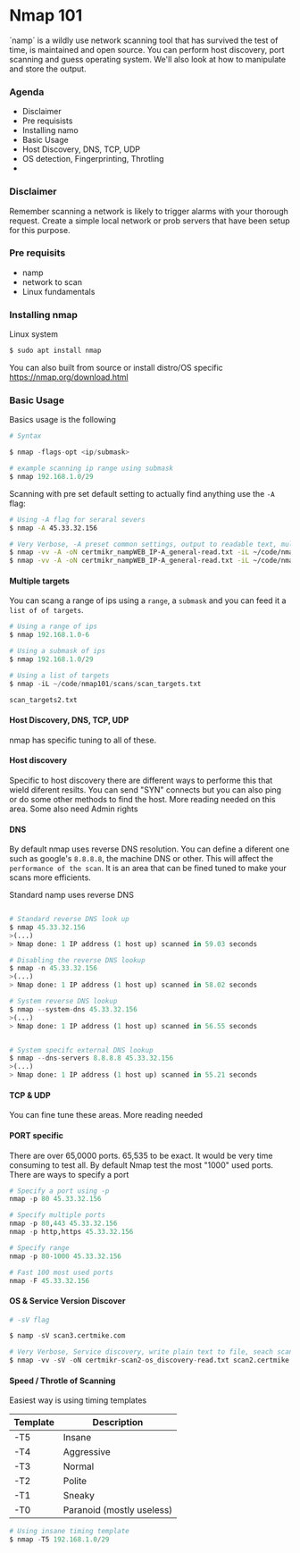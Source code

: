 # Nmap 101

´namp´ is a wildly use network scanning tool that has survived the test of time, is maintained and open source. You can perform host discovery, port scanning and guess operating system. We'll also look at how to manipulate and store the output.

### Agenda

- Disclaimer
- Pre requisists 
- Installing namo
- Basic Usage
- Host Discovery, DNS, TCP, UDP
- OS detection, Fingerprinting, Throtling
- 

### Disclaimer

Remember scanning a network is likely to trigger alarms with your thorough request. Create a simple local network or prob servers that have been setup for this purpose.

### Pre requisits

- namp
- network to scan 
- Linux fundamentals

### Installing nmap

Linux system
```bash
$ sudo apt install nmap
```

You can also built from source or install distro/OS specific https://nmap.org/download.html


### Basic Usage

Basics usage is the following 


```python
# Syntax

$ nmap -flags-opt <ip/submask>

# example scanning ip range using submask
$ nmap 192.168.1.0/29  

```

Scanning with pre set default setting to actually find anything use the `-A` flag:

```bash
# Using -A flag for seraral severs 
$ nmap -A 45.33.32.156  

# Very Verbose, -A preset common settings, output to readable text, multiple target list
$ nmap -vv -A -oN certmikr_nampWEB_IP-A_general-read.txt -iL ~/code/nmap101/scans/scan_targets2.txt
$ nmap -vv -A -oN certmikr_nampWEB_IP-A_general-read.txt -iL ~/code/nmap101/scans/scan_targets2.txt
```

#### Multiple targets 

You can scang a range of ips using a `range`, a `submask` and you can feed it a `list of of targets`.

```python
# Using a range of ips
$ nmap 192.168.1.0-6

# Using a submask of ips
$ nmap 192.168.1.0/29

# Using a list of targets
$ nmap -iL ~/code/nmap101/scans/scan_targets.txt

scan_targets2.txt


```


#### Host Discovery, DNS, TCP, UDP

nmap has specific tuning to all of these. 

#### Host discovery 

Specific to host discovery there are different ways to performe this that wield diferent resilts. 
You can send "SYN" connects but you can also ping or do some other methods to find the host. More reading needed on this area. 
Some also need Admin rights

#### DNS

By default nmap uses reverse DNS resolution. You can define a diferent one such as google's `8.8.8.8`, the machine DNS or other. This will affect the `performance of the scan`. It is an area that can be fined tuned to make your scans more efficients. 

Standard namp uses reverse DNS

```python

# Standard reverse DNS look up
$ nmap 45.33.32.156
>(...)
> Nmap done: 1 IP address (1 host up) scanned in 59.03 seconds

# Disabling the reverse DNS lookup
$ nmap -n 45.33.32.156
>(...)
> Nmap done: 1 IP address (1 host up) scanned in 58.02 seconds

# System reverse DNS lookup
$ nmap --system-dns 45.33.32.156
>(...)
> Nmap done: 1 IP address (1 host up) scanned in 56.55 seconds


# System specifc external DNS lookup
$ nmap --dns-servers 8.8.8.8 45.33.32.156
>(...)
> Nmap done: 1 IP address (1 host up) scanned in 55.21 seconds
```


#### TCP & UDP 

You can fine tune these areas. More reading needed


#### PORT specific

There are over 65,0000 ports. 65,535 to be exact. 
It would be very time consuming to test all. By default Nmap test the most "1000" used ports.
There are ways to specify a port

```python
# Specify a port using -p
nmap -p 80 45.33.32.156

# Specify multiple ports
nmap -p 80,443 45.33.32.156
nmap -p http,https 45.33.32.156

# Specify range
nmap -p 80-1000 45.33.32.156

# Fast 100 most used ports
nmap -F 45.33.32.156

```

#### OS & Service Version Discover

```python
# -sV flag

$ namp -sV scan3.certmike.com

# Very Verbose, Service discovery, write plain text to file, seach scan2.certmike.com
$ nmap -vv -sV -oN certmikr-scan2-os_discovery-read.txt scan2.certmike.com

```

#### Speed / Throtle of Scanning

Easiest way is using timing templates

| Template | Description               |
|----------|---------------------------|
| -T5      | Insane                    |
| -T4      | Aggressive                |
| -T3      | Normal                    |
| -T2      | Polite                    |
| -T1      | Sneaky                    |
| -T0      | Paranoid (mostly useless) |

```python
# Using insane timing template
$ nmap -T5 192.168.1.0/29  

```




